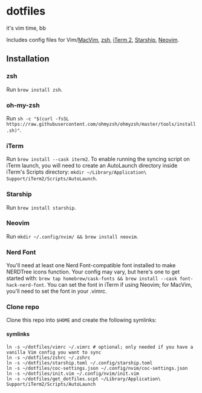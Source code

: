 # dotfiles
it's vim time, bb

Includes config files for Vim/[MacVim](https://macvim-dev.github.io/macvim/), [zsh](https://www.zsh.org/), [iTerm 2](https://iterm2.com/), [Starship](https://starship.rs/), [Neovim](https://neovim.io/).
## Installation
### zsh
Run `brew install zsh`.
### oh-my-zsh
Run `sh -c "$(curl -fsSL https://raw.githubusercontent.com/ohmyzsh/ohmyzsh/master/tools/install.sh)"`.
### iTerm
Run `brew install --cask iterm2`.
To enable running the syncing script on iTerm launch, you will need to create an AutoLaunch directory inside iTerm's Scripts directory:
`mkdir ~/Library/Application\ Support/iTerm2/Scripts/AutoLaunch`.
### Starship
Run `brew install starship`.
### Neovim
Run `mkdir ~/.config/nvim/ && brew install neovim`.
### Nerd Font
You'll need at least one Nerd Font-compatible font installed to make NERDTree icons function. Your config may vary, but here's one to get started with: `brew tap homebrew/cask-fonts && brew install --cask font-hack-nerd-font`. You can set the font in iTerm if using Neovim; for MacVim, you'll need to set the font in your .vimrc.
### Clone repo
Clone this repo into `$HOME` and create the following symlinks:
#### symlinks
``` shell
ln -s ~/dotfiles/vimrc ~/.vimrc # optional; only needed if you have a vanilla Vim config you want to sync
ln -s ~/dotfiles/zshrc ~/.zshrc
ln -s ~/dotfiles/starship.toml ~/.config/starship.toml
ln -s ~/dotfiles/coc-settings.json ~/.config/nvim/coc-settings.json
ln -s ~/dotfiles/init.vim ~/.config/nvim/init.vim
ln -s ~/dotfiles/get_dotfiles.scpt ~/Library/Application\ Support/iTerm2/Scripts/AutoLaunch
```
